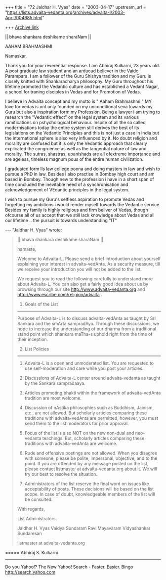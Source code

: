 +++
title = "72 Jaldhar H. Vyas"
date = "2003-04-17"
upstream_url = "https://lists.advaita-vedanta.org/archives/advaita-l/2003-April/004685.html"

+++
[Archive link](https://lists.advaita-vedanta.org/archives/advaita-l/2003-April/004685.html)

|| bhava shankara deshikame sharaNam ||

   AAHAM BRAHMASHMI

Namaskar,

Thank you for your reverential response. I am Abhiraj
Kulkarni, 23 years old. A post graduate law student
and an arduoud believer in the Vaidc Parampara. I am a
follower of the Guru Shishya tradition and my Guru is
closely knitted with Shankaracharya philosophy. My
Guru throughout his lifetime promoted the Vedantic
culture and has established a Vedant Nagar, a school
for traning disciples in Vedas and for Promotion of
Vedas.

I believe in Advaita concept and my motto is " Aaham
Brahmashmi " MY love for vedas is ont only founded on
my unconditional seva towards my Guru but also a
inspiration form my Profession. Being a lawyer i am
trying to research the "Vedantic effect" on the legal
system and its various ramifications on pshychological
behaviour. Inspite of all the so called modernisations
today the entire system still derives the best of its
legislations on the Vedantic Principles and this is
not just a case in India but the international sphere
is also very influenced by it. No doubt religion and
morality are confused but it is only the Vedantic
approach that clearly explicated the congruence as
well as the tangential nature of law and morality. The
sutras, shastras, upanishads are all ofextreme
importance and are ageless, timeless magnum pous of
the entire human civilization.

I graduated form Ils law college poona and doing
masters in law and wish to pursue a PhD in law.
Besides i also practise in Bombay high court and am
based in Bombay. Though new to the profession i have
in a short span of time concluded the inevitable need
of a synchronisation and acknowledgement of VEdantic
principles in the legal system.

I wish to pursue my Guru's selfless aspiration to
promote Vedas and forgetting my ambitions i would
render myself towards the Vedantic service. Besides my
family is highly religious and firm beliver of Vedas,
though ofcourse all of us accept that we still lack
knowledge about Vedas and all our lifetime .. the
pursuit is towards understanding "IT"
























































--- "Jaldhar H. Vyas" <jaldhar at braincells.com> wrote:
> || bhava shankara deshikame sharaNam ||
>
> namaste,
>
> Welcome to Advaita-L. Please send a brief
> introduction about yourself
> explaining your interest in advaita-vedAnta. As a
> security measure,
> till we receive your introduction you will not be
> added to the list.
>
> We request you to read the following carefully to
> understand more
> about Advaita-L. You can also get a fairly good idea
> about us by
> browsing through our site
> http://www.advaita-vedanta.org and
> http://www.escribe.com/religion/advaita .
>
> 1. Goals of the List
> --------------------
> Purpose of Advaita-L is to discuss advaita-vedAnta
> as taught by SrI
> Sankara and the smArta sampradAya.  Through these
> discussions, we hope to
> increase the understanding of our dharma from a
> traditional stand
> point which shankara maTha-s uphold right from the
> time of their
> inception.
>
>
> 2. List Policies
> ----------------
>
> 1) Advaita-L is a open and  unmoderated list. You
> are requested to use
> self-moderation and care while you post your
> articles.
>
> 2) Discussions of Advaita-L center around
> advaita-vedanta as taught by
> the Sankara sampradaaya.
>
> 3) Articles promoting bhakti within the framework of
> advaita-vedAnta
> tradition are most welcome.
>
> 4) Discussion of nAstika philosophies such as
> Buddhism, Jainism, etc.,
> are not allowed.  But scholarly articles comparing
> these traditions with
> advaita-vedAnta are permitted, however, you must
> send them to the list
> moderators for prior approval.
>
> 5) Focus of the list is also NOT on the new non-dual
> and neo-vedanta
> teachings. But, scholarly articles comparing these
> traditions with
> advaita-vedAnta are welcome.
>
> 6) Rude and offensive postings are not allowed. When
> you disagree with
> someone, please be polite, impersonal, objective,
> and to the point. If
> you
> are offended by any message posted on the list,
> please contact
> listmaster at advaita-vedanta.org about it. We will try
> our best to resolve
> the situation.
>
> 7) Administrators of the list reserve the final word
> on issues like
> acceptability of posts. These decisions will be
> based on the list
> scope. In case of doubt, knowledgeable members of
> the list will be
> consulted.
>
>
> With regards,
>
> List Administrators.
>
> Jaldhar H. Vyas
> Vaidya Sundaram
> Ravi Mayavaram
> Vidyashankar Sundaresan
>
> listmaster at advaita-vedanta.org
>


=====
Abhiraj S. Kulkarni

__________________________________________________
Do you Yahoo!?
The New Yahoo! Search - Faster. Easier. Bingo
http://search.yahoo.com

